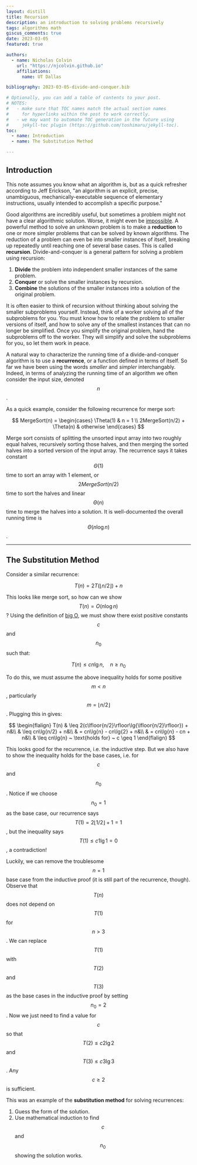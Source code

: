 ```yaml
---
layout: distill
title: Recursion
description: an introduction to solving problems recursively
tags: algorithms math
giscus_comments: true
date: 2023-03-05
featured: true

authors:
  - name: Nicholas Colvin
    url: "https://njcolvin.github.io"
    affiliations:
      name: UT Dallas

bibliography: 2023-03-05-divide-and-conquer.bib

# Optionally, you can add a table of contents to your post.
# NOTES:
#   - make sure that TOC names match the actual section names
#     for hyperlinks within the post to work correctly.
#   - we may want to automate TOC generation in the future using
#     jekyll-toc plugin (https://github.com/toshimaru/jekyll-toc).
toc:
  - name: Introduction
  - name: The Substitution Method

---
```


## Introduction

This note assumes you know what an algorithm is, but as a quick refresher according to Jeff Erickson, "an algorithm is an explicit, precise, unambiguous, mechanically-executable sequence of elementary instructions, usually intended to accomplish a specific purpose."<d-cite key="erickson2019Algos"></d-cite>

Good algorithms are incredibly useful, but sometimes a problem might not have a clear algorithmic solution. Worse, it might even be [impossible](https://en.wikipedia.org/wiki/Undecidable_problem). A powerful method to solve an unknown problem is to make a **reduction** to one or more simpler problems that can be solved by known algorithms. The reduction of a problem can even be into smaller instances of itself, breaking up repeatedly until reaching one of several base cases. This is called **recursion**. Divide-and-conquer is a general pattern for solving a problem using recursion:

1. **Divide** the problem into independent smaller instances of the same problem.
2. **Conquer** or solve the smaller instances by recursion.
3. **Combine** the solutions of the smaller instances into a solution of the original problem.

It is often easier to think of recursion without thinking about solving the smaller subproblems yourself. Instead, think of a worker solving all of the subproblems for you. You must know how to relate the problem to smaller versions of itself, and how to solve any of the smallest instances that can no longer be simplified. Once you simplify the original problem, hand the subproblems off to the worker. They will simplify and solve the subproblems for you, so let them work in peace.

A natural way to characterize the running time of a divide-and-conquer algorithm is to use a **recurrence**, or a function defined in terms of itself. So far we have been using the words _smaller_ and _simpler_ interchangably. Indeed, in terms of analyzing the running time of an algorithm we often consider the input size, denoted $$n$$.

As a quick example, consider the following recurrence for merge sort:

$$
MergeSort(n) = \begin{cases}
  \Theta(1)  & n = 1 \\
  2MergeSort(n/2) + \Theta(n) & otherwise
\end{cases}
$$

Merge sort consists of splitting the unsorted input array into two roughly equal halves, recursively sorting those halves, and then merging the sorted halves into a sorted version of the input array. The recurrence says it takes constant $$\Theta(1)$$ time to sort an array with 1 element, or $$2MergeSort(n/2)$$ time to sort the halves and linear $$\Theta(n)$$ time to merge the halves into a solution. It is well-documented the overall running time is $$\Theta(n \log{n})$$.

***

## The Substitution Method

Consider a similar recurrence:

$$
T(n) = 2T(\lfloor{n/2}\rfloor) + n
$$

This looks like merge sort, so how can we show $$T(n) = O(n \log{n})$$? Using the definition of [big O](https://en.wikipedia.org/wiki/Big_O_notation), we must show there exist positive constants $$c$$ and $$n_0$$ such that:

$$
T(n) \leq cn\lg{n}, \quad n \geq n_0
$$

To do this, we must assume the above inequality holds for some positive $$m < n$$, particularly $$m = \lfloor{n/2}\rfloor$$. Plugging this in gives:

$$
\begin{flalign}
T(n) & \leq 2(c\lfloor{n/2}\rfloor\lg{\lfloor{n/2}\rfloor}) + n&\\
     & \leq cn\lg{n/2} + n&\\
     & = cn\lg{n} - cn\lg{2} + n&\\
     & = cn\lg{n} - cn + n&\\
     & \leq cn\lg{n} ~ \text{holds for} ~ c \geq 1
\end{flalign}
$$

This looks good for the recurrence, i.e. the inductive step. But we also have to show the inequality holds for the base cases, i.e. for $$c$$ and $$n_0$$. Notice if we choose $$n_0 = 1$$ as the base case, our recurrence says $$T(1) = 2\lfloor{1/2}\rfloor + 1 = 1$$, but the inequality says $$T(1) \leq c1\lg{1} = 0$$, a contradiction!

Luckily, we can remove the troublesome $$n = 1$$ base case from the inductive proof (it is still part of the recurrence, though). Observe that $$T(n)$$ does not depend on $$T(1)$$ for $$n > 3$$. We can replace $$T(1)$$ with $$T(2)$$ and $$T(3)$$ as the base cases in the inductive proof by setting $$n_0 = 2$$. Now we just need to find a value for $$c$$ so that $$T(2) \leq c2\lg{2}$$ and $$T(3) \leq c3\lg{3}$$. Any $$c \geq 2$$ is sufficient.<d-cite key="clrs2009"></d-cite>

This was an example of the **substitution method** for solving recurrences:

1. Guess the form of the solution.
2. Use mathematical induction to find $$c$$ and $$n_0$$ showing the solution works. 
